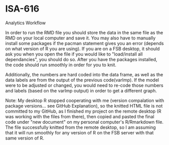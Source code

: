 # ISA-616
 Analytics Workflow
 
 In order to run the RMD file you should store the data in the same file as the RMD on your local computer and save it. You may also have to manually install some packages if the pacman statement gives you an error (depends on what version of R you are using). If you are on a FSB desktop, it should ask you when you open the file if you would like to "load/install all dependancies", you should do so. After you have the packages installed, the code should run smoothly in order for you to knit.
 
 Additionally, the numbers are hard coded into the data frame, as well as the data labels are from the output of the previous code(varImp).  If the model were to be adjusted or changed, you would need to re-code those numbers and labels (based on the varImp output) in order to get a different graph.
 
 Note: My desktop R stopped cooperating with me (version compalation with package versions... see GitHub Explanation), so the knitted HTML file is not committed to my GitHub, as I finished my project on the remote desktop (R was working with the files from there), then copied and pasted the final code under "new document" on my personal computer's R/Rmarkdown file. The file successfully knitted from the remote desktop, so I am assuming that it will run smoothly for any version of R on the FSB server with that same version of R. 
